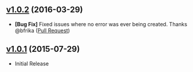 ## [v1.0.2](https://github.com/bsara/gulp-fail/tree/v1.0.3) (2016-03-29)

* **[Bug Fix]** Fixed issues where no error was ever being created. Thanks @bfrika ([Pull Request](https://github.com/bsara/gulp-fail/pull/1))


## [v1.0.1](https://github.com/bsara/gulp-fail/tree/v1.0.1) (2015-07-29)

* Initial Release
